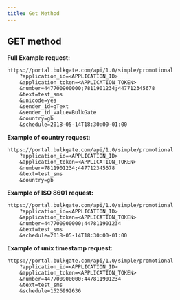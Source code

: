 ```yaml
---
title: Get Method
---
```


## GET method

**Full Example request:**
``` url
https://portal.bulkgate.com/api/1.0/simple/promotional
    ?application_id=<APPLICATION_ID>
    &application_token=<APPLICATION_TOKEN>
    &number=447700900000;7811901234;447712345678
    &text=test_sms
    &unicode=yes
    &sender_id=gText
    &sender_id_value=BulkGate
    &country=gb
    &schedule=2018-05-14T18:30:00-01:00
```

**Example of country request:**
``` url
https://portal.bulkgate.com/api/1.0/simple/promotional
    ?application_id=<APPLICATION_ID>
    &application_token=<APPLICATION_TOKEN>
    &number=7811901234;447712345678
    &text=test_sms
    &country=gb
```

**Example of ISO 8601 request:**
``` url
https://portal.bulkgate.com/api/1.0/simple/promotional
    ?application_id=<APPLICATION_ID>
    &application_token=<APPLICATION_TOKEN>
    &number=447700900000;447811901234
    &text=test_sms
    &schedule=2018-05-14T18:30:00-01:00
```

**Example of unix timestamp request:**
``` url
https://portal.bulkgate.com/api/1.0/simple/promotional
    ?application_id=<APPLICATION_ID>
    &application_token=<APPLICATION_TOKEN>
    &number=447700900000;447811901234
    &text=test_sms
    &schedule=1526992636
```
